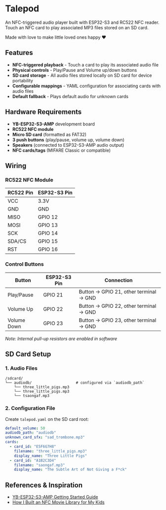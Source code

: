 # Talepod

An NFC-triggered audio player built with ESP32-S3 and RC522 NFC reader.
Touch an NFC card to play associated MP3 files stored on an SD card.

Made with love to make little loved ones happy :heart:

## Features

- **NFC-triggered playback** - Touch a card to play its associated audio file
- **Physical controls** - Play/Pause and Volume up/down buttons
- **SD card storage** - All audio files stored locally on SD card for device portability
- **Configurable mappings** - YAML configuration for associating cards with audio files
- **Default fallback** - Plays default audio for unknown cards

## Hardware Requirements

- **YB-ESP32-S3-AMP** development board
- **RC522 NFC module**
- **Micro SD card** (formatted as FAT32)
- **3 push buttons** (play/pause, volume up, volume down)
- **Speakers** (connected to ESP32-S3-AMP audio output)
- **NFC cards/tags** (MIFARE Classic or compatible)

## Wiring

### RC522 NFC Module
| RC522 Pin | ESP32-S3 Pin |
|-----------|--------------|
| VCC       | 3.3V         |
| GND       | GND          |
| MISO      | GPIO 12      |
| MOSI      | GPIO 13      |
| SCK       | GPIO 14      |
| SDA/CS    | GPIO 15      |
| RST       | GPIO 16      |

### Control Buttons
| Button      | ESP32-S3 Pin | Connection |
|-------------|--------------|------------|
| Play/Pause  | GPIO 21      | Button → GPIO 21, other terminal → GND |
| Volume Up   | GPIO 22      | Button → GPIO 22, other terminal → GND |
| Volume Down | GPIO 23      | Button → GPIO 23, other terminal → GND |

*Note: Internal pull-up resistors are enabled in software*

## SD Card Setup

### 1. Audio Files
```
/sdcard/
└── audiodb/                    # configured via `audiodb_path`
    └── three_little_pigs.mp3
    └── three_little_pigs.mp3
    └── tsaongaf.mp3
```

### 2. Configuration File
Create `talepod.yaml` on the SD card root:

```yaml
default_volume: 50
audiodb_path: "audiodb"
unknown_card_sfx: "sad_trombone.mp3"
cards:
  - card_id: "E5F6G7H8"
    filename: "three_little_pigs.mp3"
    display_name: "Three Little Pigs"
  - card_id: "A1B2C3D4"
    filename: "saongaf.mp3"
    display_name: "The Subtle Art of Not Giving a F*ck"
```

## References & Inspiration

- [YB-ESP32-S3-AMP Getting Started Guide](https://github.com/yellobyte/ESP32-DevBoards-Getting-Started/tree/main/boards/YB-ESP32-S3-AMP)
- [How I Built an NFC Movie Library for My Kids](https://simplyexplained.com/blog/how-i-built-an-nfc-movie-library-for-my-kids/)